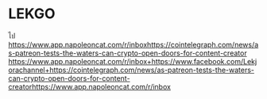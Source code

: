 # LEKGO
ไป
https://www.app.napoleoncat.com/r/inboxhttps://cointelegraph.com/news/as-patreon-tests-the-waters-can-crypto-open-doors-for-content-creator
https://www.app.napoleoncat.com/r/inbox+https://www.facebook.com/Lekjorachannel+https://cointelegraph.com/news/as-patreon-tests-the-waters-can-crypto-open-doors-for-content-creatorhttps://www.app.napoleoncat.com/r/inbox
